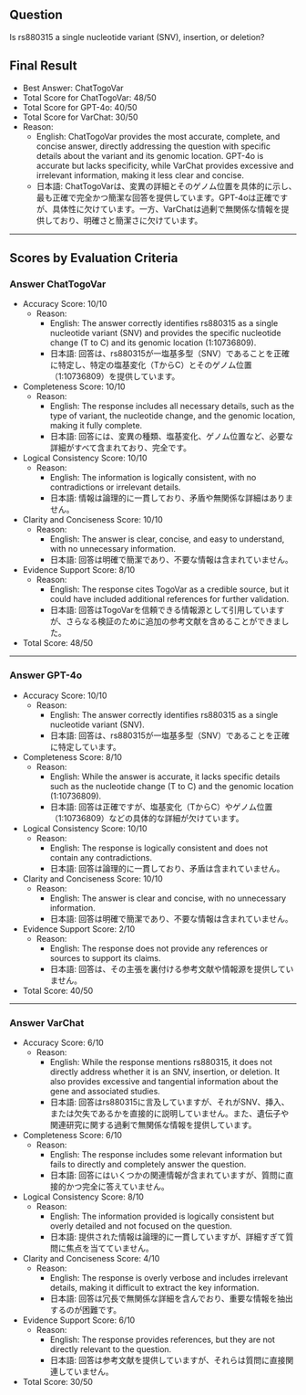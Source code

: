 ## Question

Is rs880315 a single nucleotide variant (SNV), insertion, or deletion?

## Final Result

- Best Answer: ChatTogoVar
- Total Score for ChatTogoVar: 48/50
- Total Score for GPT-4o: 40/50
- Total Score for VarChat: 30/50
- Reason:
  - English: ChatTogoVar provides the most accurate, complete, and concise answer, directly addressing the question with specific details about the variant and its genomic location. GPT-4o is accurate but lacks specificity, while VarChat provides excessive and irrelevant information, making it less clear and concise.
  - 日本語: ChatTogoVarは、変異の詳細とそのゲノム位置を具体的に示し、最も正確で完全かつ簡潔な回答を提供しています。GPT-4oは正確ですが、具体性に欠けています。一方、VarChatは過剰で無関係な情報を提供しており、明確さと簡潔さに欠けています。

---

## Scores by Evaluation Criteria

### Answer ChatTogoVar
- Accuracy Score: 10/10
  - Reason: 
    - English: The answer correctly identifies rs880315 as a single nucleotide variant (SNV) and provides the specific nucleotide change (T to C) and its genomic location (1:10736809).
    - 日本語: 回答は、rs880315が一塩基多型（SNV）であることを正確に特定し、特定の塩基変化（TからC）とそのゲノム位置（1:10736809）を提供しています。
- Completeness Score: 10/10
  - Reason: 
    - English: The response includes all necessary details, such as the type of variant, the nucleotide change, and the genomic location, making it fully complete.
    - 日本語: 回答には、変異の種類、塩基変化、ゲノム位置など、必要な詳細がすべて含まれており、完全です。
- Logical Consistency Score: 10/10
  - Reason: 
    - English: The information is logically consistent, with no contradictions or irrelevant details.
    - 日本語: 情報は論理的に一貫しており、矛盾や無関係な詳細はありません。
- Clarity and Conciseness Score: 10/10
  - Reason: 
    - English: The answer is clear, concise, and easy to understand, with no unnecessary information.
    - 日本語: 回答は明確で簡潔であり、不要な情報は含まれていません。
- Evidence Support Score: 8/10
  - Reason: 
    - English: The response cites TogoVar as a credible source, but it could have included additional references for further validation.
    - 日本語: 回答はTogoVarを信頼できる情報源として引用していますが、さらなる検証のために追加の参考文献を含めることができました。
- Total Score: 48/50

---

### Answer GPT-4o
- Accuracy Score: 10/10
  - Reason: 
    - English: The answer correctly identifies rs880315 as a single nucleotide variant (SNV).
    - 日本語: 回答は、rs880315が一塩基多型（SNV）であることを正確に特定しています。
- Completeness Score: 8/10
  - Reason: 
    - English: While the answer is accurate, it lacks specific details such as the nucleotide change (T to C) and the genomic location (1:10736809).
    - 日本語: 回答は正確ですが、塩基変化（TからC）やゲノム位置（1:10736809）などの具体的な詳細が欠けています。
- Logical Consistency Score: 10/10
  - Reason: 
    - English: The response is logically consistent and does not contain any contradictions.
    - 日本語: 回答は論理的に一貫しており、矛盾は含まれていません。
- Clarity and Conciseness Score: 10/10
  - Reason: 
    - English: The answer is clear and concise, with no unnecessary information.
    - 日本語: 回答は明確で簡潔であり、不要な情報は含まれていません。
- Evidence Support Score: 2/10
  - Reason: 
    - English: The response does not provide any references or sources to support its claims.
    - 日本語: 回答は、その主張を裏付ける参考文献や情報源を提供していません。
- Total Score: 40/50

---

### Answer VarChat
- Accuracy Score: 6/10
  - Reason: 
    - English: While the response mentions rs880315, it does not directly address whether it is an SNV, insertion, or deletion. It also provides excessive and tangential information about the gene and associated studies.
    - 日本語: 回答はrs880315に言及していますが、それがSNV、挿入、または欠失であるかを直接的に説明していません。また、遺伝子や関連研究に関する過剰で無関係な情報を提供しています。
- Completeness Score: 6/10
  - Reason: 
    - English: The response includes some relevant information but fails to directly and completely answer the question.
    - 日本語: 回答にはいくつかの関連情報が含まれていますが、質問に直接的かつ完全に答えていません。
- Logical Consistency Score: 8/10
  - Reason: 
    - English: The information provided is logically consistent but overly detailed and not focused on the question.
    - 日本語: 提供された情報は論理的に一貫していますが、詳細すぎて質問に焦点を当てていません。
- Clarity and Conciseness Score: 4/10
  - Reason: 
    - English: The response is overly verbose and includes irrelevant details, making it difficult to extract the key information.
    - 日本語: 回答は冗長で無関係な詳細を含んでおり、重要な情報を抽出するのが困難です。
- Evidence Support Score: 6/10
  - Reason: 
    - English: The response provides references, but they are not directly relevant to the question.
    - 日本語: 回答は参考文献を提供していますが、それらは質問に直接関連していません。
- Total Score: 30/50